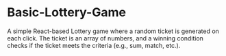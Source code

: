 # Basic-Lottery-Game
A simple React-based Lottery game where a random ticket is generated on each click. The ticket is an array of numbers, and a winning condition checks if the ticket meets the criteria (e.g., sum, match, etc.).
